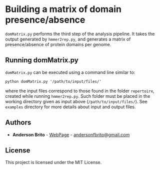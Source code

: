# Building a matrix of domain presence/absence

`domMatrix.py` performs the third step of the analysis pipeline. It takes the output generated by `hmmer2rep.py`, and generates a matrix of presence/absence of protein domains per genome.

## Running domMatrix.py

`domMatrix.py` can be executed using a command line similar to:

```
python domMatrix.py '/path/to/input/files/'
```

where the input files correspond to those found in the folder `repertoire`, created while running `hmmer2rep.py`. Such folder must be placed in the working directory given as input above (`/path/to/input/files/`). See `examples` directory for more details about input and output files.


## Authors

* **Anderson Brito** - [WebPage](https://andersonbrito.github.io/) - andersonfbrito@gmail.com

## License

This project is licensed under the MIT License.

<!---
--->
